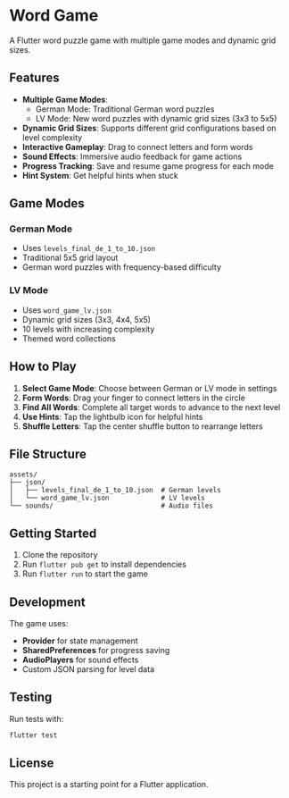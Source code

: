# Word Game

A Flutter word puzzle game with multiple game modes and dynamic grid sizes.

## Features

- **Multiple Game Modes**: 
  - German Mode: Traditional German word puzzles
  - LV Mode: New word puzzles with dynamic grid sizes (3x3 to 5x5)
- **Dynamic Grid Sizes**: Supports different grid configurations based on level complexity
- **Interactive Gameplay**: Drag to connect letters and form words
- **Sound Effects**: Immersive audio feedback for game actions
- **Progress Tracking**: Save and resume game progress for each mode
- **Hint System**: Get helpful hints when stuck

## Game Modes

### German Mode
- Uses `levels_final_de_1_to_10.json`
- Traditional 5x5 grid layout
- German word puzzles with frequency-based difficulty

### LV Mode  
- Uses `word_game_lv.json`
- Dynamic grid sizes (3x3, 4x4, 5x5)
- 10 levels with increasing complexity
- Themed word collections

## How to Play

1. **Select Game Mode**: Choose between German or LV mode in settings
2. **Form Words**: Drag your finger to connect letters in the circle
3. **Find All Words**: Complete all target words to advance to the next level
4. **Use Hints**: Tap the lightbulb icon for helpful hints
5. **Shuffle Letters**: Tap the center shuffle button to rearrange letters

## File Structure

```
assets/
├── json/
│   ├── levels_final_de_1_to_10.json  # German levels
│   └── word_game_lv.json             # LV levels
└── sounds/                           # Audio files
```

## Getting Started

1. Clone the repository
2. Run `flutter pub get` to install dependencies
3. Run `flutter run` to start the game

## Development

The game uses:
- **Provider** for state management
- **SharedPreferences** for progress saving
- **AudioPlayers** for sound effects
- Custom JSON parsing for level data

## Testing

Run tests with:
```bash
flutter test
```

## License

This project is a starting point for a Flutter application.
